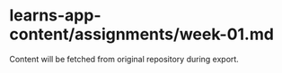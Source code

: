 # learns-app-content/assignments/week-01.md

Content will be fetched from original repository during export.